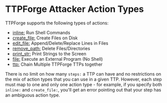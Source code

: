 # TTPForge Attacker Action Types

TTPForge supports the following types of actions:

- [inline:](actions/inline.md) Run Shell Commands
- [create_file:](actions/create_file.md) Create Files on Disk
- [edit_file:](actions/edit_file.md) Append/Delete/Replace Lines in Files
- [remove_path:](actions/remove_path.md) Delete Files/Directories
- [print_str:](actions/print_str.md) Print Strings to the Screen
- [file:](actions/file.md) Execute an External Program (No Shell)
- [ttp:](chaining.md) Chain Multiple TTPForge TTPs together

There is no limit on how many `steps:` a TTP can have and no restrictions on the
mix of action types that you can use in a given TTP. However, each step must map
to one and only one action type - for example, if you specify both `inline:` and
`create_file:`, you'll get an error pointing out that your step has an ambiguous
action type.
